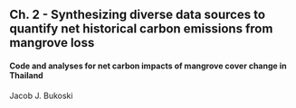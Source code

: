 ## Ch. 2 - Synthesizing diverse data sources to quantify net historical carbon emissions from mangrove loss

#### Code and analyses for net carbon impacts of mangrove cover change in Thailand

Jacob J. Bukoski 

  